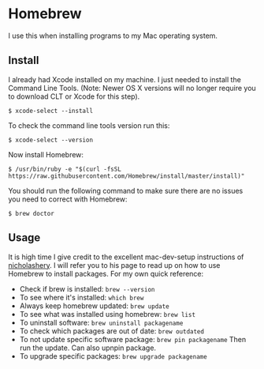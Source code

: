 # Homebrew
I use this when installing programs to my Mac operating system.

## Install
I already had Xcode installed on my machine. I just needed to install the Command Line Tools. (Note: Newer OS X versions will no longer require you to download CLT or Xcode for this step).

    $ xcode-select --install
  
To check the command line tools version run this:

    $ xcode-select --version
  
Now install Homebrew:

    $ /usr/bin/ruby -e "$(curl -fsSL https://raw.githubusercontent.com/Homebrew/install/master/install)"
  
You should run the following command to make sure there are no issues you need to correct with Homebrew:

    $ brew doctor

## Usage

It is high time I give credit to the excellent mac-dev-setup instructions of [nicholashery](https://github.com/nicolashery/mac-dev-setup). I will refer you to his page to read up on how to use Homebrew to install packages. For my own quick reference:
- Check if brew is installed: `brew --version`
- To see where it's installed: `which brew`
- Always keep homebrew updated: `brew update`
- To see what was installed using homebrew: `brew list`
- To uninstall software: `brew uninstall packagename`
- To check which packages are out of date: `brew outdated`
- To not update specific software package: `brew pin packagename` Then run the update. Can also upnpin package.
- To upgrade specific packages: `brew upgrade packagename`

